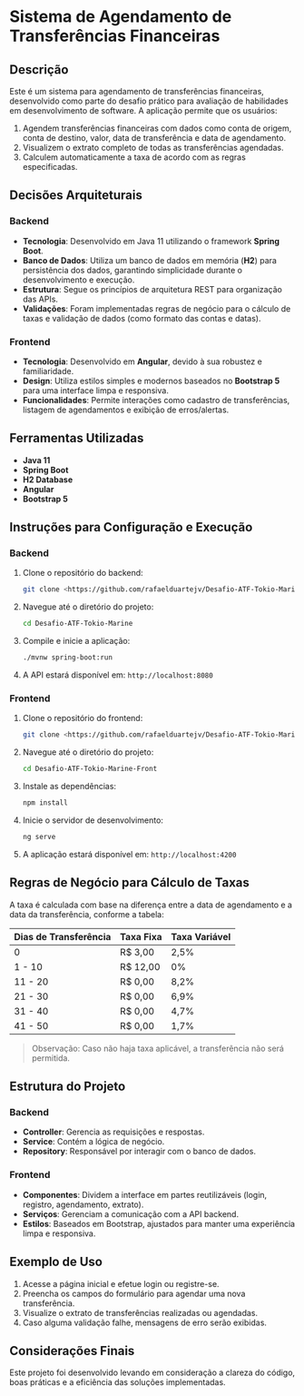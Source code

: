 # Sistema de Agendamento de Transferências Financeiras

## Descrição

Este é um sistema para agendamento de transferências financeiras, desenvolvido como parte do desafio prático para avaliação de habilidades em desenvolvimento de software. A aplicação permite que os usuários:

1. Agendem transferências financeiras com dados como conta de origem, conta de destino, valor, data de transferência e data de agendamento.
2. Visualizem o extrato completo de todas as transferências agendadas.
3. Calculem automaticamente a taxa de acordo com as regras especificadas.

## Decisões Arquiteturais

### Backend

- **Tecnologia**: Desenvolvido em Java 11 utilizando o framework **Spring Boot**.
- **Banco de Dados**: Utiliza um banco de dados em memória (**H2**) para persistência dos dados, garantindo simplicidade durante o desenvolvimento e execução.
- **Estrutura**: Segue os princípios de arquitetura REST para organização das APIs.
- **Validações**: Foram implementadas regras de negócio para o cálculo de taxas e validação de dados (como formato das contas e datas).

### Frontend

- **Tecnologia**: Desenvolvido em **Angular**, devido à sua robustez e familiaridade.
- **Design**: Utiliza estilos simples e modernos baseados no **Bootstrap 5** para uma interface limpa e responsiva.
- **Funcionalidades**: Permite interações como cadastro de transferências, listagem de agendamentos e exibição de erros/alertas.

## Ferramentas Utilizadas

- **Java 11**
- **Spring Boot**
- **H2 Database**
- **Angular**
- **Bootstrap 5**

## Instruções para Configuração e Execução

### Backend

1. Clone o repositório do backend:
   ```bash
   git clone <https://github.com/rafaelduartejv/Desafio-ATF-Tokio-Marine>
   ```
2. Navegue até o diretório do projeto:
   ```bash
   cd Desafio-ATF-Tokio-Marine
   ```
3. Compile e inicie a aplicação:
   ```bash
   ./mvnw spring-boot:run
   ```
4. A API estará disponível em: `http://localhost:8080`

### Frontend

1. Clone o repositório do frontend:
   ```bash
   git clone <https://github.com/rafaelduartejv/Desafio-ATF-Tokio-Marine-Front>
   ```
2. Navegue até o diretório do projeto:
   ```bash
   cd Desafio-ATF-Tokio-Marine-Front
   ```
3. Instale as dependências:
   ```bash
   npm install
   ```
4. Inicie o servidor de desenvolvimento:
   ```bash
   ng serve
   ```
5. A aplicação estará disponível em: `http://localhost:4200`

## Regras de Negócio para Cálculo de Taxas

A taxa é calculada com base na diferença entre a data de agendamento e a data da transferência, conforme a tabela:

| Dias de Transferência | Taxa Fixa | Taxa Variável |
| --------------------- | --------- | ------------- |
| 0                     | R\$ 3,00  | 2,5%          |
| 1 - 10                | R\$ 12,00 | 0%            |
| 11 - 20               | R\$ 0,00  | 8,2%          |
| 21 - 30               | R\$ 0,00  | 6,9%          |
| 31 - 40               | R\$ 0,00  | 4,7%          |
| 41 - 50               | R\$ 0,00  | 1,7%          |

> Observação: Caso não haja taxa aplicável, a transferência não será permitida.

## Estrutura do Projeto

### Backend

- **Controller**: Gerencia as requisições e respostas.
- **Service**: Contém a lógica de negócio.
- **Repository**: Responsável por interagir com o banco de dados.

### Frontend

- **Componentes**: Dividem a interface em partes reutilizáveis (login, registro, agendamento, extrato).
- **Serviços**: Gerenciam a comunicação com a API backend.
- **Estilos**: Baseados em Bootstrap, ajustados para manter uma experiência limpa e responsiva.

## Exemplo de Uso

1. Acesse a página inicial e efetue login ou registre-se.
2. Preencha os campos do formulário para agendar uma nova transferência.
3. Visualize o extrato de transferências realizadas ou agendadas.
4. Caso alguma validação falhe, mensagens de erro serão exibidas.

## Considerações Finais

Este projeto foi desenvolvido levando em consideração a clareza do código, boas práticas e a eficiência das soluções implementadas.

